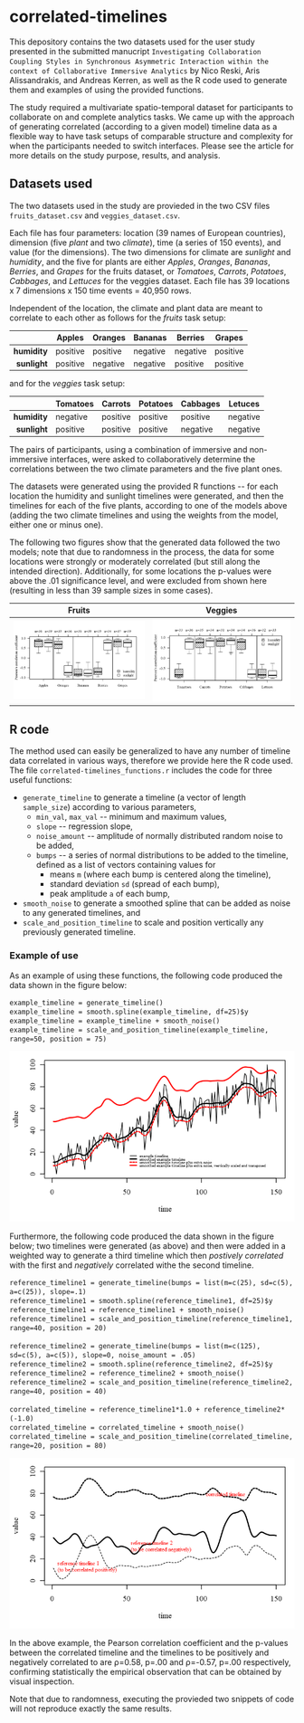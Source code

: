 # correlated-timelines

This depository contains the two datasets used for the user study presented in the submitted manucript `Investigating Collaboration Coupling Styles in Synchronous Asymmetric Interaction within the context of Collaborative Immersive Analytics` by Nico Reski, Aris Alissandrakis, and Andreas Kerren, as well as the R code used to generate them and examples of using the provided functions. 

The study required a multivariate spatio-temporal dataset for participants to collaborate on and complete analytics tasks.
We came up with the approach of generating correlated (according to a given model) timeline data as a flexible way to have task setups of comparable structure and complexity for when the participants needed to switch interfaces.
Please see the article for more details on the study purpose, results, and analysis.

## Datasets used

The two datasets used in the study are provieded in the two CSV files `fruits_dataset.csv` and `veggies_dataset.csv`.

Each file has four parameters: location (39 names of European countries), dimension (five _plant_ and two _climate_), time (a series of 150 events), and value (for the dimensions).
The two dimensions for climate are _sunlight_ and _humidity_, and the five for plants are either _Apples_, _Oranges_, _Bananas_, _Berries_, and _Grapes_ for the fruits dataset, or _Tomatoes_, _Carrots_, _Potatoes_, _Cabbages_, and _Lettuces_ for the veggies dataset. 
Each file has 39 locations x 7 dimensions x 150 time events = 40,950 rows.

Independent of the location, the climate and plant data are meant to correlate to each other as follows for the _fruits_ task setup:

|              | Apples   | Oranges  | Bananas  | Berries  | Grapes   |
|-------------:|----------|----------|----------|----------|----------|
| **humidity** | positive | positive | negative | negative | positive |
| **sunlight** | positive | negative | negative | positive | positive |

and for the _veggies_ task setup:

|              | Tomatoes | Carrots  | Potatoes | Cabbages | Letuces  |
|-------------:|----------|----------|----------|----------|----------|
| **humidity** | negative | positive | positive | positive | negative |
| **sunlight** | positive | positive | positive | negative | negative |

The pairs of participants, using a combination of immersive and non-immersive interfaces, were asked to collaboratively determine the correlations between the two climate parameters and the five plant ones.

The datasets were generated using the provided R functions -- for each location the humidity and sunlight timelines were generated, and then the timelines for each of the five plants, according to one of the models above (adding the two climate timelines and using the weights from the model, either one or minus one).

The following two figures show that the generated data followed the two models; note that due to randomness in the process, the data for some locations were strongly or moderately correlated (but still along the intended direction). Additionally, for some locations the p-values were above the .01 significance level, and were excluded from shown here (resulting in less than 39 sample sizes in some cases).

Fruits             |  Veggies
:-------------------------:|:-------------------------:
![cor_fruits](/fruits_task_correlations.png)  |  ![cor_veggies](/veggies_task_correlations.png)

## R code

The method used can easily be generalized to have any number of timeline data correlated in various ways, therefore we provide here the R code used.
The file `correlated-timelines_functions.r` includes the code for three useful functions: 
* `generate_timeline` to generate a timeline (a vector of length `sample_size`) according to various parameters, 
    * `min_val`, `max_val` -- minimum and maximum values,
    * `slope` -- regression slope,
    * `noise_amount` -- amplitude of normally distributed random noise to be added,
    * `bumps` -- a series of normal distributions to be added to the timeline, defined as a list of vectors containing values for  
        *  means `m` (where each bump is centered along the timeline),
        *  standard deviation `sd` (spread of each bump),
        *  peak amplitude `a` of each bump,
* `smooth_noise` to generate a smoothed spline that can be added as noise to any generated timelines, and 
* `scale_and_position_timeline` to scale and position vertically any previously generated timeline.

### Example of use

As an example of using these functions, the following code produced the data shown in the figure below:

    example_timeline = generate_timeline()
    example_timeline = smooth.spline(example_timeline, df=25)$y
    example_timeline = example_timeline + smooth_noise()
    example_timeline = scale_and_position_timeline(example_timeline, range=50, position = 75)

![fig1](/github_code_and_examples1.png)

Furthermore, the following code produced the data shown in the figure below; two timelines were generated (as above) and then were added in a weighted way to generate a third timeline which then _postively correlated_ with the first and _negatively_ correlated withe the second timeline. 

    reference_timeline1 = generate_timeline(bumps = list(m=c(25), sd=c(5), a=c(25)), slope=.1)
    reference_timeline1 = smooth.spline(reference_timeline1, df=25)$y
    reference_timeline1 = reference_timeline1 + smooth_noise()
    reference_timeline1 = scale_and_position_timeline(reference_timeline1, range=40, position = 20)

    reference_timeline2 = generate_timeline(bumps = list(m=c(125), sd=c(5), a=c(5)), slope=0, noise_amount = .05)
    reference_timeline2 = smooth.spline(reference_timeline2, df=25)$y
    reference_timeline2 = reference_timeline2 + smooth_noise()
    reference_timeline2 = scale_and_position_timeline(reference_timeline2, range=40, position = 40)

    correlated_timeline = reference_timeline1*1.0 + reference_timeline2*(-1.0)
    correlated_timeline = correlated_timeline + smooth_noise()
    correlated_timeline = scale_and_position_timeline(correlated_timeline, range=20, position = 80)

![fig2](/github_code_and_examples2.png)

In the above example, the Pearson correlation coefficient and the p-values between the correlated timeline and the timelines to be positively and negatively correlated to are ρ=0.58, p=.00 and ρ=-0.57, p=.00 respectively, confirming statistically the empirical observation that can be obtained by visual inspection. 

Note that due to randomness, executing the provieded two snippets of code will not reproduce exactly the same results.
